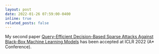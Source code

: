 ```yaml
---
layout: post
date: 2022-01-26 07:59:00-0400
inline: true
related_posts: false
---
```


My second paper [Query-Efficient Decision-Based Sparse Attacks Against Black-Box Machine Learning Models](https://openreview.net/forum?id=73MEhZ0anV&fbclid=IwAR1oUjY45OGlmg0HSC9VbyZlrPifkoPSPOo5mhpCdRGUXH-7QaQ1ALV0Y7o) has been accepted at ICLR 2022 (A* Conference).